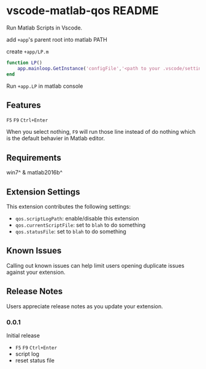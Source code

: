 # vscode-matlab-qos README

Run Matlab Scripts in Vscode.

add `+app`'s parent root into matlab PATH

create `+app/LP.m`
```matlab
function LP()
    app.mainloop.GetInstance('configFile','<path to your .vscode/settings.json>');
end
```

Run `+app.LP` in matlab console

## Features

`F5` `F9` `Ctrl+Enter`

When you select nothing, `F9` will run those line instead of do nothing which is the default behavier in Matlab editor.

## Requirements

win7^ & matlab2016b^

## Extension Settings

This extension contributes the following settings:

* `qos.scriptLogPath`: enable/disable this extension
* `qos.currentScriptFile`: set to `blah` to do something
* `qos.statusFile`: set to `blah` to do something

## Known Issues

Calling out known issues can help limit users opening duplicate issues against your extension.

## Release Notes

Users appreciate release notes as you update your extension.

### 0.0.1

Initial release

+ `F5` `F9` `Ctrl+Enter` 
+ script log
+ reset status file

